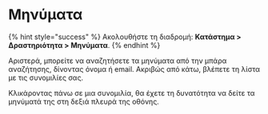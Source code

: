 # Μηνύματα

{% hint style="success" %}
Ακολουθήστε τη διαδρομή: **Κατάστημα > Δραστηριότητα > Μηνύματα**.
{% endhint %}

Αριστερά, μπορείτε να αναζητήσετε τα μηνύματα από την μπάρα αναζήτησης, δίνοντας όνομα ή email. Ακριβώς από κάτω, βλέπετε τη λίστα με τις συνομιλίες σας.&#x20;

Κλικάροντας πάνω σε μια συνομιλία, θα έχετε τη δυνατότητα να δείτε τα μηνύματά της στη δεξιά πλευρά της οθόνης.&#x20;
